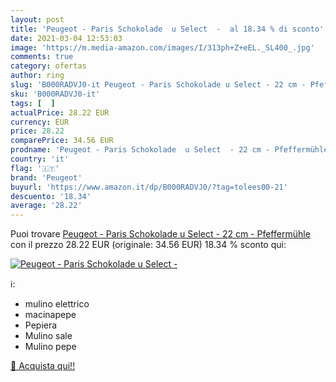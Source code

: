 ```yaml
---
layout: post
title: 'Peugeot - Paris Schokolade  u Select  -  al 18.34 % di sconto'
date: 2021-03-04 12:53:03
image: 'https://m.media-amazon.com/images/I/313ph+Z+eEL._SL400_.jpg'
comments: true
category: ofertas
author: ring
slug: 'B000RADVJ0-it Peugeot - Paris Schokolade u Select - 22 cm - Pfeffermühle'
sku: 'B000RADVJ0-it'
tags: [  ]
actualPrice: 28.22 EUR
currency: EUR
price: 28.22
comparePrice: 34.56 EUR
prodname: 'Peugeot - Paris Schokolade  u Select  - 22 cm - Pfeffermühle'
country: 'it'
flag: '🇮🇹'
brand: 'Peugeot'
buyurl: 'https://www.amazon.it/dp/B000RADVJ0/?tag=tolees00-21'
descuento: '18.34'
average: '28.22'
---
```


Puoi trovare [Peugeot - Paris Schokolade  u Select  - 22 cm - Pfeffermühle](https://www.amazon.it/dp/B000RADVJ0/?tag=tolees00-21) con il prezzo 28.22 EUR (originale: 34.56 EUR) 18.34 % sconto qui:

[![Peugeot - Paris Schokolade  u Select  - ](https://m.media-amazon.com/images/I/313ph+Z+eEL._SL400_.jpg)](https://www.amazon.it/dp/B000RADVJ0/?tag=tolees00-21)

ℹ️:

- mulino elettrico
- macinapepe
- Pepiera
- Mulino sale
- Mulino pepe

[🛒 Acquista qui!!](https://www.amazon.it/dp/B000RADVJ0/?tag=tolees00-21)
